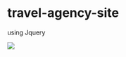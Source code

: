 # travel-agency-site 
using Jquery

![](https://psv4.vk.me/c812236/u53531336/docs/901911b06fb1/ezgif_com-video-to-gif.gif?extra=XtgJxUM5rNuQDZXRnae36Dsyoiu4qTHVeWh9q8vUIXlZl-6rJ2nda7ga9ID5IskBhgPioZSAIqd0MPZOR9IT1oM8CtCCZtN2vsv8zxMAHRhXuCnEwfAY)

